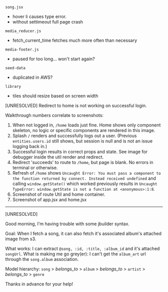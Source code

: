 `song.jsx` 
  - hover li causes type error.  
  - without settimeout full page crash

`media_reducer.js`
  - fetch_current_time fetches much more often than necessary

`media-footer.js`
  - paused for too long... won't start again?

`seed-data`
  - duplicated in AWS?

`library`
  - tiles should resize based on screen width


[UNRESOLVED]
Redirect to home is not working on successful login.

Walkthrough numbers correlate to screenshots:
1. When not logged in, `/home` loads just fine.  Home shows only component skeleton, no logic or specific components are rendered in this image.
2. Splash `/` renders and successfully logs out a user.  (Previous `entities.users.id` still shows, but session is null and is not an issue logging back in.)
3. Successful login results in correct props and state.  See image for debugger inside the util render and redirect.
4. Redirect 'succeeds' to route to `/home`, but page is blank.  No errors in terminal or otherwise.
5. Refresh of `/home` shows `Uncaught Error: You must pass a component to the function returned by connect. Instead received undefined` and calling `window.getState()` which worked previously results in `Uncaught TypeError: window.getState is not a function at <anonymous>:1:8`. 
6. Screenshot of route Util and home container.
7. Screenshot of app.jsx and home.jsx   

---


[UNRESOLVED] 

Good morning, I'm having trouble with some jbuilder syntax.

Goal: When I fetch a song, it can also fetch it's associated album's attached image from s3.  

What works: I can extract `@song, :id, :title, :album_id` and it's attached `songUrl`.
What is making me go grey(er): I can't get the `album_art` url through the `song.album` association. 

Model hierarchy: `song` > *belongs_to* > `album` > *belongs_to* > `artist` > *belongs_to* > `genre`

Thanks in advance for your help!



